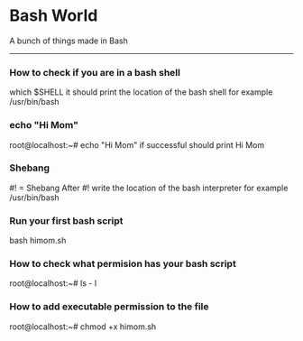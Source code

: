 # Bash World

A bunch of things made in Bash

---

### How to check if you are in a bash shell

which $SHELL
it should print the location of the bash shell for example /usr/bin/bash

### echo "Hi Mom"

root@localhost:~# echo "Hi Mom"
if successful should print Hi Mom

### Shebang

#! = Shebang
After #! write the location of the bash interpreter for example /usr/bin/bash

### Run your first bash script

bash himom.sh

### How to check what permision has your bash script

root@localhost:~# ls - l

### How to add executable permission to the file

root@localhost:~# chmod +x himom.sh
